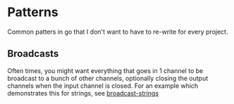 # Patterns

Common patters in go that I don't want to have to re-write for every project.

## Broadcasts

Often times, you might want everything that goes in 1 channel to be broadcast
to a bunch of other channels, optionally closing the output channels when
the input channel is closed. For an example which demonstrates this for strings,
see [broadcast-strings](./examples/broadcast-strings/main.go)
